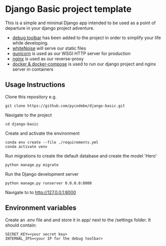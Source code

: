 # Django Basic project template
This is a simple and minimal Django app intended to be used as a point of departure in your django project adventure.
* [debug toolbar](https://django-debug-toolbar.readthedocs.io/en/latest/) has been added to the project in order to simplify your life while developing.
* [whiteNoise](http://whitenoise.evans.io/en/stable/) will serve our static files
* [gunicorn](https://gunicorn.org/) is used as our WSGI HTTP server for production
* [nginx](https://hub.docker.com/_/nginx) is used as our reverse-proxy
* [docker & docker-compose](https://docs.docker.com/compose/) is used to run our django project and nginx server in containers


## Usage Instructions
Clone this repository e.g.
```
git clone https://github.com/pycodebe/django-basic.git
```

Navigate to the project
```
cd django-basic
```

Create and activate the environment
```
conda env create --file ./requirements.yml
conda activate venv
```

Run migrations to create the default database and create the model 'Hero'
```
python manage.py migrate
```

Run the Django development server
```
python manage.py runserver 0.0.0.0:8000
```

Navigate to to http://127.0.0.1:8000

## Environment variables
Create an .env file and and store it in app/ next to the /settings folder.
It should contain:
```
SECRET_KEY=<your secret key>
INTERNAL_IPS=<your IP for the debug toolbar>
```
